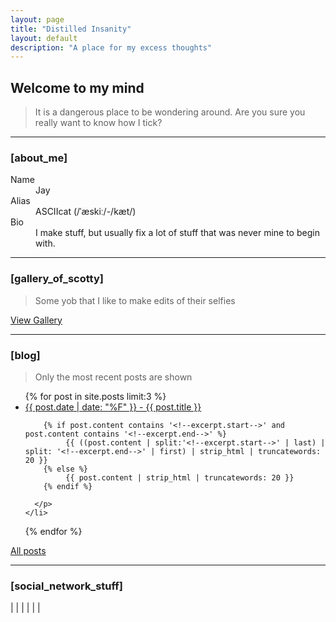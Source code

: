 ```yaml
---
layout: page
title: "Distilled Insanity"
layout: default
description: "A place for my excess thoughts"
---
```

## [](#header-2) <span class="typer">Welcome to my mind</span>

> It is a dangerous place to be wondering around.
> Are you sure you really want to know how I tick?

* * *

### [](#header-3) [<span class="glitch" data-text="about_me">about_me</span>]

<dl>
<dt>Name</dt>
<dd>Jay</dd>
<dt>Alias</dt>
<dd>ASCIIcat (/ˈæskiː/-/kæt/)</dd>
<dt>Bio</dt>
<dd>I make stuff, but usually fix a lot of stuff that was never mine to begin with.</dd>
</dl>

* * *

### [](#header-3) [<span class="glitch" data-text="gallery_of_scotty">gallery_of_scotty</span>]
> Some yob that I like to make edits of their selfies

[View Gallery](./gallery)


* * *

### [](#header-3) [<span class="glitch" data-text="blog">blog</span>]
> Only the most recent posts are shown

<ul>
  {% for post in site.posts limit:3 %}
    <li>
      <a href="{{ post.url }}">{{ post.date | date: "%F" }} - {{ post.title }}</a>
      <p class="post-excerpt">

        {% if post.content contains '<!--excerpt.start-->' and post.content contains '<!--excerpt.end-->' %}
        	 {{ ((post.content | split:'<!--excerpt.start-->' | last) | split: '<!--excerpt.end-->' | first) | strip_html | truncatewords: 20 }}
        {% else %}
        	 {{ post.content | strip_html | truncatewords: 20 }}
        {% endif %}

      </p>
    </li>
  {% endfor %}
</ul>

[All posts](./allposts)

* * *

### [](#header-3) [<span class="glitch" data-text="social_network_stuff">social_network_stuff</span>]

<a class="tooltip" href="http://steamcommunity.com/id/ASCIIcat" data-tooltip="ASCIIcat on Steam"><i class="fa fa-steam fa-2x" aria-hidden="true"></i></a> | <a class="tooltip" href="http://asciicatdesigns.deviantart.com/" data-tooltip="ASCIIcat on deviantArt"><i class="fa fa-deviantart fa-2x" aria-hidden="true"></i></a> | <a class="tooltip" href="https://github.com/asciicat" data-tooltip="ASCIIcat on GitHub"><i class="fa fa-github fa-2x" aria-hidden="true"></i></a> | <a class="tooltip" href="https://twitter.com/ASCIIcatG" data-tooltip="ASCIIcat on Twitter"><i class="fa fa-twitter fa-2x" aria-hidden="true"></i></a> | <a class="tooltip" href="https://www.instagram.com/asciicatdesigns/" data-tooltip="ASCIIcat on Instagram"><i class="fa fa-instagram fa-2x" aria-hidden="true"></i></a> | <a class="tooltip" href="https://twitch.tv/ASCIIcat_Jay" data-tooltip="ASCIIcat on Twitch"><i class="fab fa-twitch fa-2x" aria-hidden="true"></i></a> | <a class="tooltip" href="https://asciicatdesigns.com" data-tooltip="ASCIIcatDesigns Photography & Design"><i class="fas fa-camera-retro fa-2x" aria-hidden="true"></i></a>
